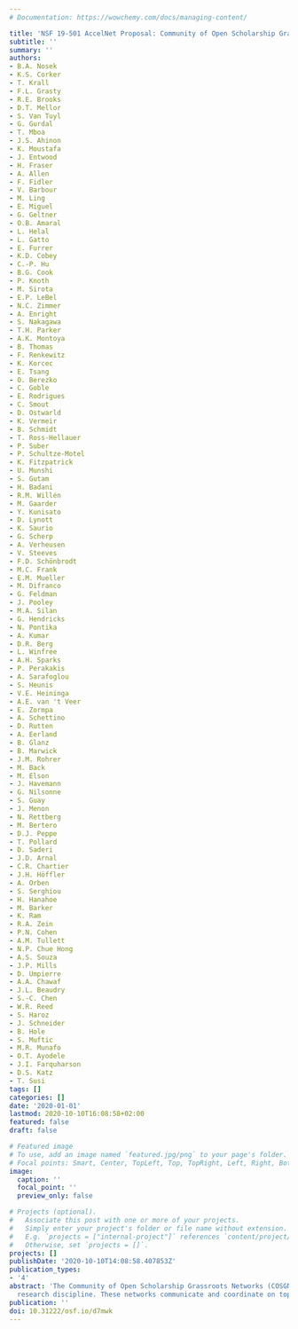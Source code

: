 ```yaml
---
# Documentation: https://wowchemy.com/docs/managing-content/

title: 'NSF 19-501 AccelNet Proposal: Community of Open Scholarship Grassroots Networks (COSGN)'
subtitle: ''
summary: ''
authors:
- B.A. Nosek
- K.S. Corker
- T. Krall
- F.L. Grasty
- R.E. Brooks
- D.T. Mellor
- S. Van Tuyl
- G. Gurdal
- T. Mboa
- J.S. Ahinon
- K. Moustafa
- J. Entwood
- H. Fraser
- A. Allen
- F. Fidler
- V. Barbour
- M. Ling
- E. Miguel
- G. Geltner
- O.B. Amaral
- L. Helal
- L. Gatto
- E. Furrer
- K.D. Cobey
- C.-P. Hu
- B.G. Cook
- P. Knoth
- M. Sirota
- E.P. LeBel
- N.C. Zimmer
- A. Enright
- S. Nakagawa
- T.H. Parker
- A.K. Montoya
- B. Thomas
- F. Renkewitz
- K. Korcec
- E. Tsang
- O. Berezko
- C. Goble
- E. Rodrigues
- C. Smout
- D. Ostwarld
- K. Vermeir
- B. Schmidt
- T. Ross-Hellauer
- P. Suber
- P. Schultze-Motel
- K. Fitzpatrick
- U. Munshi
- S. Gutam
- H. Badani
- R.M. Willén
- M. Gaarder
- Y. Kunisato
- D. Lynott
- K. Saurio
- G. Scherp
- A. Verheusen
- V. Steeves
- F.D. Schönbrodt
- M.C. Frank
- E.M. Mueller
- M. Difranco
- G. Feldman
- J. Pooley
- M.A. Silan
- G. Hendricks
- N. Pontika
- A. Kumar
- D.R. Berg
- L. Winfree
- A.H. Sparks
- P. Perakakis
- A. Sarafoglou
- S. Heunis
- V.E. Heininga
- A.E. van 't Veer
- E. Zormpa
- A. Schettino
- D. Rutten
- A. Eerland
- B. Glanz
- B. Marwick
- J.M. Rohrer
- M. Back
- M. Elson
- J. Havemann
- G. Nilsonne
- S. Guay
- J. Menon
- N. Rettberg
- M. Bertero
- D.J. Peppe
- T. Pollard
- D. Saderi
- J.D. Arnal
- C.R. Chartier
- J.H. Höffler
- A. Orben
- S. Serghiou
- H. Hanahoe
- M. Barker
- K. Ram
- R.A. Zein
- P.N. Cohen
- A.M. Tullett
- N.P. Chue Hong
- A.S. Souza
- J.P. Mills
- D. Umpierre
- A.A. Chawaf
- J.L. Beaudry
- S.-C. Chen
- W.R. Reed
- S. Haroz
- J. Schneider
- B. Hole
- S. Muftic
- M.R. Munafo
- O.T. Ayodele
- J.I. Farquharson
- D.S. Katz
- T. Susi
tags: []
categories: []
date: '2020-01-01'
lastmod: 2020-10-10T16:08:58+02:00
featured: false
draft: false

# Featured image
# To use, add an image named `featured.jpg/png` to your page's folder.
# Focal points: Smart, Center, TopLeft, Top, TopRight, Left, Right, BottomLeft, Bottom, BottomRight.
image:
  caption: ''
  focal_point: ''
  preview_only: false

# Projects (optional).
#   Associate this post with one or more of your projects.
#   Simply enter your project's folder or file name without extension.
#   E.g. `projects = ["internal-project"]` references `content/project/deep-learning/index.md`.
#   Otherwise, set `projects = []`.
projects: []
publishDate: '2020-10-10T14:08:58.407853Z'
publication_types:
- '4'
abstract: 'The Community of Open Scholarship Grassroots Networks (COSGN), includes 120 grassroots networks, representing virtually every region of the world and every
  research discipline. These networks communicate and coordinate on topics of common interest. We propose, using an NSF 19-501 Full-Scale implementation grant, to formalize governance and coordination of the networks to maximize impact and establish standard practices for sustainability. In the project period, we will increase the capacity of COSGN to advance the research and community goals of the participating networks individually and collectively, and establish governance, succession planning, shared resources, andcommunication pathways to ensure an active, community-sustained network of networks. By the end of the project period, we will have established a self-sustaining network of networks that leverages disciplinary and regional diversity, actively collaborates across networks for grassroots organizing, and shares resources for maximum impact on culture change for open scholarship.'
publication: ''
doi: 10.31222/osf.io/d7mwk
---
```

